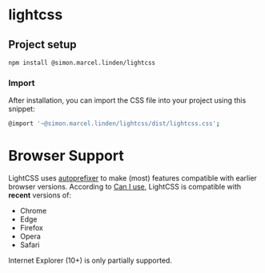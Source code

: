 # lightcss

## Project setup
```
npm install @simon.marcel.linden/lightcss
```

### Import
After installation, you can import the CSS file into your project using this snippet:

```sh
@import '~@simon.marcel.linden/lightcss/dist/lightcss.css';
```
# Browser Support

LightCSS uses [autoprefixer](https://github.com/postcss/autoprefixer) to make (most) features compatible with earlier browser versions. According to [Can I use](https://caniuse.com/#feat=flexbox), LightCSS is compatible with **recent** versions of:

* Chrome
* Edge
* Firefox
* Opera
* Safari

Internet Explorer (10+) is only partially supported.
